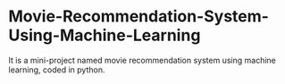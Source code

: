 # Movie-Recommendation-System-Using-Machine-Learning
It is a mini-project named movie recommendation system using machine learning, coded in python.
